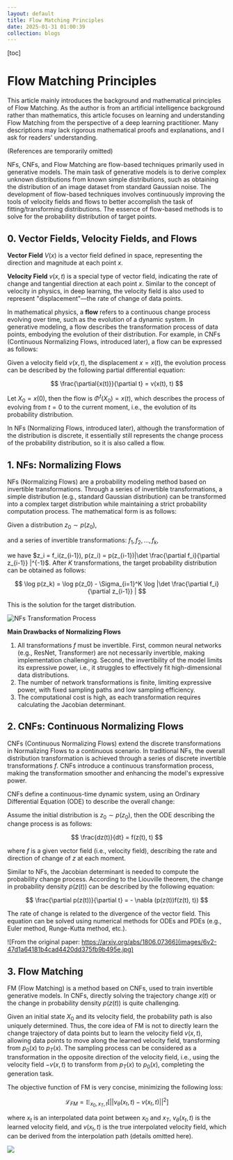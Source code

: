 ```yaml
---
layout: default
title: Flow Matching Principles
date: 2025-01-31 01:00:39
collection: blogs
---
```


[toc]

# Flow Matching Principles

This article mainly introduces the background and mathematical principles of Flow Matching. As the author is from an artificial intelligence background rather than mathematics, this article focuses on learning and understanding Flow Matching from the perspective of a deep learning practitioner. Many descriptions may lack rigorous mathematical proofs and explanations, and I ask for readers' understanding.

(References are temporarily omitted)

NFs, CNFs, and Flow Matching are flow-based techniques primarily used in generative models. The main task of generative models is to derive complex unknown distributions from known simple distributions, such as obtaining the distribution of an image dataset from standard Gaussian noise. The development of flow-based techniques involves continuously improving the tools of velocity fields and flows to better accomplish the task of fitting/transforming distributions. The essence of flow-based methods is to solve for the probability distribution of target points.

## 0. Vector Fields, Velocity Fields, and Flows

**Vector Field** $V(x)$ is a vector field defined in space, representing the direction and magnitude at each point $x$.

**Velocity Field** $v(x, t)$ is a special type of vector field, indicating the rate of change and tangential direction at each point $x$. Similar to the concept of velocity in physics, in deep learning, the velocity field is also used to represent "displacement"—the rate of change of data points.

In mathematical physics, a **flow** refers to a continuous change process evolving over time, such as the evolution of a dynamic system. In generative modeling, a flow describes the transformation process of data points, embodying the evolution of their distribution. For example, in CNFs (Continuous Normalizing Flows, introduced later), a flow can be expressed as follows:

Given a velocity field $v(x, t)$, the displacement $x = x(t)$, the evolution process can be described by the following partial differential equation:

$$
\frac{\partial{x(t)}}{\partial t} = v(x(t), t)
$$

Let $X_0 = x(0)$, then the flow is $\Phi^t(X_0) = x(t)$, which describes the process of evolving from $t=0$ to the current moment, i.e., the evolution of its probability distribution.

In NFs (Normalizing Flows, introduced later), although the transformation of the distribution is discrete, it essentially still represents the change process of the probability distribution, so it is also called a flow.

## 1. NFs: Normalizing Flows

NFs (Normalizing Flows) are a probability modeling method based on invertible transformations. Through a series of invertible transformations, a simple distribution (e.g., standard Gaussian distribution) can be transformed into a complex target distribution while maintaining a strict probability computation process. The mathematical form is as follows:

Given a distribution $z_0 \sim p(z_0)$,

and a series of invertible transformations: ${f_1, f_2, ..., f_k}$,

we have $z_i = f_i(z_{i-1}), p(z_i) = p(z_{i-1})|\det \frac{\partial f_i}{\partial z_{i-1}} |^{-1}$. After $K$ transformations, the target probability distribution can be obtained as follows:

$$
\log p(z_k) = \log p(z_0) - \Sigma_{i=1}^K \log |\det \frac{\partial f_i}{\partial z_{i-1}} |
$$

This is the solution for the target distribution.

![NFs Transformation Process](images/5v2-519b7d06728cb1c2dfff6153ef37b9b7.jpg)

**Main Drawbacks of Normalizing Flows**

1. All transformations $f$ must be invertible. First, common neural networks (e.g., ResNet, Transformer) are not necessarily invertible, making implementation challenging. Second, the invertibility of the model limits its expressive power, i.e., it struggles to effectively fit high-dimensional data distributions.
2. The number of network transformations is finite, limiting expressive power, with fixed sampling paths and low sampling efficiency.
3. The computational cost is high, as each transformation requires calculating the Jacobian determinant.

## 2. CNFs: Continuous Normalizing Flows

CNFs (Continuous Normalizing Flows) extend the discrete transformations in Normalizing Flows to a continuous scenario. In traditional NFs, the overall distribution transformation is achieved through a series of discrete invertible transformations $f$. CNFs introduce a continuous transformation process, making the transformation smoother and enhancing the model's expressive power.

CNFs define a continuous-time dynamic system, using an Ordinary Differential Equation (ODE) to describe the overall change:

Assume the initial distribution is $z_0 \sim p(z_0)$, then the ODE describing the change process is as follows:

$$
\frac{dz(t)}{dt} = f(z(t), t)
$$

where $f$ is a given vector field (i.e., velocity field), describing the rate and direction of change of $z$ at each moment.

Similar to NFs, the Jacobian determinant is needed to compute the probability change process. According to the Liouville theorem, the change in probability density $p(z(t))$ can be described by the following equation:

$$
\frac{\partial p(z(t))}{\partial t} = - \nabla (p(z(t))f(z(t), t))
$$

The rate of change is related to the divergence of the vector field. This equation can be solved using numerical methods for ODEs and PDEs (e.g., Euler method, Runge-Kutta method, etc.).

![From the original paper: https://arxiv.org/abs/1806.07366](images/6v2-47d1a64181b4cad4420dd375fb9b495e.jpg)

## 3. Flow Matching

FM (Flow Matching) is a method based on CNFs, used to train invertible generative models. In CNFs, directly solving the trajectory change $x(t)$ or the change in probability density $p(z(t))$ is quite challenging.

Given an initial state $X_0$ and its velocity field, the probability path is also uniquely determined. Thus, the core idea of FM is not to directly learn the change trajectory of data points but to learn the velocity field $v(x, t)$, allowing data points to move along the learned velocity field, transforming from $p_0(x)$ to $p_T(x)$. The sampling process can be considered as a transformation in the opposite direction of the velocity field, i.e., using the velocity field $-v(x, t)$ to transform from $p_T(x)$ to $p_0(x)$, completing the generation task.

The objective function of FM is very concise, minimizing the following loss:

$$
\mathcal{L}_{FM} = \mathbb E_{x_0, x_T, t} [||v_{\theta}(x_t, t) - v(x_t, t)||^2]
$$

where $x_t$ is an interpolated data point between $x_0$ and $x_T$, $v_{\theta}(x_t, t)$ is the learned velocity field, and $v(x_t, t)$ is the true interpolated velocity field, which can be derived from the interpolation path (details omitted here).

![](images/7v2-f68b4326ce380d8eec5d2f1427baa757.jpg)